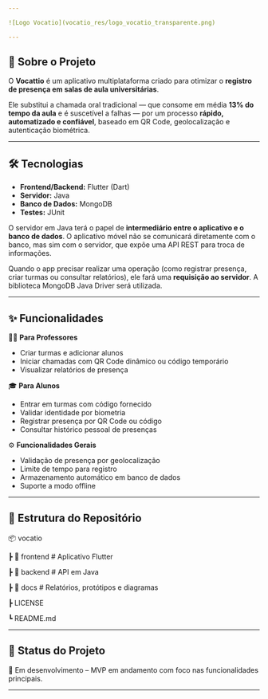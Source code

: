 ```yaml
---

![Logo Vocatio](vocatio_res/logo_vocatio_transparente.png)

---
```


## 📖 Sobre o Projeto  
O **Vocattio** é um aplicativo multiplataforma criado para otimizar o **registro de presença em salas de aula universitárias**.  

Ele substitui a chamada oral tradicional — que consome em média **13% do tempo da aula** e é suscetível a falhas — por um processo **rápido, automatizado e confiável**, baseado em QR Code, geolocalização e autenticação biométrica.  

---

## 🛠️ Tecnologias  
- **Frontend/Backend:** Flutter (Dart)  
- **Servidor:** Java  
- **Banco de Dados:** MongoDB  
- **Testes:** JUnit  

O servidor em Java terá o papel de **intermediário entre o aplicativo e o banco de dados**.
O aplicativo móvel não se comunicará diretamente com o banco, mas sim com o servidor, que expõe uma API REST para troca de informações.

Quando o app precisar realizar uma operação (como registrar presença, criar turmas ou consultar relatórios), ele fará uma **requisição ao servidor**.
A biblioteca MongoDB Java Driver será utilizada.

---

## ✨ Funcionalidades  

👩‍🏫 **Para Professores**  
- Criar turmas e adicionar alunos  
- Iniciar chamadas com QR Code dinâmico ou código temporário  
- Visualizar relatórios de presença  

🎓 **Para Alunos**  
- Entrar em turmas com código fornecido  
- Validar identidade por biometria  
- Registrar presença por QR Code ou código  
- Consultar histórico pessoal de presenças  

⚙️ **Funcionalidades Gerais**  
- Validação de presença por geolocalização  
- Limite de tempo para registro  
- Armazenamento automático em banco de dados  
- Suporte a modo offline  

---

## 📂 Estrutura do Repositório  
📦 vocatio

┣ 📂 frontend # Aplicativo Flutter

┣ 📂 backend # API em Java

┣ 📂 docs # Relatórios, protótipos e diagramas

┣ LICENSE

┗ README.md

---

## 📌 Status do Projeto

📍 Em desenvolvimento – MVP em andamento com foco nas funcionalidades principais.

---

